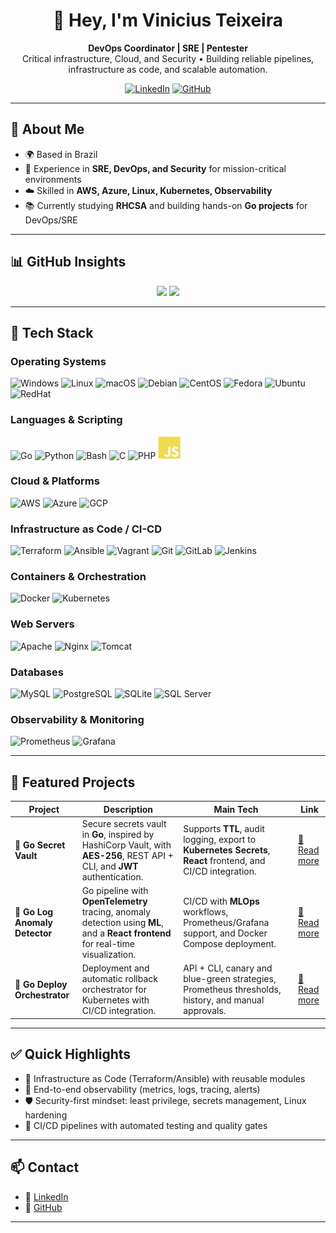 <div align="center">

# 👋 Hey, I'm Vinicius Teixeira

**DevOps Coordinator | SRE | Pentester**  
Critical infrastructure, Cloud, and Security • Building reliable pipelines, infrastructure as code, and scalable automation.  

[![LinkedIn](https://img.shields.io/badge/LinkedIn-0077b5?logo=linkedin&logoColor=white)](https://www.linkedin.com/in/vin%C3%ADcius-teixeira-silva/)
[![GitHub](https://img.shields.io/badge/GitHub-181717?logo=github&logoColor=white)](https://github.com/viniciushammett)

</div>

---

## 🚀 About Me
- 🌍 Based in Brazil  
- 🔐 Experience in **SRE, DevOps, and Security** for mission-critical environments  
- ☁️ Skilled in **AWS, Azure, Linux, Kubernetes, Observability**  
- 📚 Currently studying **RHCSA** and building hands-on **Go projects** for DevOps/SRE  

---

## 📊 GitHub Insights

<p align="center">
  <img height="170" src="https://github-readme-stats.vercel.app/api?username=viniciushammett&show_icons=true&theme=dracula&include_all_commits=true&count_private=true"/>
  <img height="170" src="https://github-readme-stats.vercel.app/api/top-langs/?username=viniciushammett&layout=compact&langs_count=10&theme=dracula"/>
</p>

---

## 🧰 Tech Stack

### Operating Systems
<p>
  <img alt="Windows" height="36" src="https://cdn.jsdelivr.net/gh/devicons/devicon/icons/windows8/windows8-original.svg"/>
  <img alt="Linux" height="36" src="https://cdn.jsdelivr.net/gh/devicons/devicon/icons/linux/linux-original.svg"/>
  <img alt="macOS" height="36" src="https://cdn.jsdelivr.net/gh/devicons/devicon/icons/apple/apple-original.svg"/>
  <img alt="Debian" height="36" src="https://cdn.jsdelivr.net/gh/devicons/devicon/icons/debian/debian-plain-wordmark.svg"/>
  <img alt="CentOS" height="36" src="https://cdn.jsdelivr.net/gh/devicons/devicon/icons/centos/centos-original.svg"/>
  <img alt="Fedora" height="36" src="https://cdn.jsdelivr.net/gh/devicons/devicon/icons/fedora/fedora-original.svg"/>
  <img alt="Ubuntu" height="36" src="https://cdn.jsdelivr.net/gh/devicons/devicon/icons/ubuntu/ubuntu-plain.svg"/>
  <img alt="RedHat" height="36" src="https://cdn.jsdelivr.net/gh/devicons/devicon/icons/redhat/redhat-plain-wordmark.svg"/>
</p>

### Languages & Scripting
<p>
  <img alt="Go" height="36" src="https://cdn.jsdelivr.net/gh/devicons/devicon/icons/go/go-original.svg"/>
  <img alt="Python" height="36" src="https://cdn.jsdelivr.net/gh/devicons/devicon/icons/python/python-original-wordmark.svg"/>
  <img alt="Bash" height="36" src="https://cdn.jsdelivr.net/gh/devicons/devicon/icons/bash/bash-original.svg"/>
  <img alt="C" height="36" src="https://cdn.jsdelivr.net/gh/devicons/devicon/icons/c/c-original.svg"/>
  <img alt="PHP" height="36" src="https://cdn.jsdelivr.net/gh/devicons/devicon/icons/php/php-plain.svg"/>
  <img alt="JavaScript" height="36" src="https://raw.githubusercontent.com/devicons/devicon/master/icons/javascript/javascript-plain.svg"/>
</p>

### Cloud & Platforms
<p>
  <img alt="AWS" height="36" src="https://cdn.jsdelivr.net/gh/devicons/devicon@latest/icons/amazonwebservices/amazonwebservices-original-wordmark.svg"/>
  <img alt="Azure" height="36" src="https://cdn.jsdelivr.net/gh/devicons/devicon/icons/azure/azure-original.svg"/>
  <img alt="GCP" height="36" src="https://cdn.jsdelivr.net/gh/devicons/devicon/icons/googlecloud/googlecloud-original.svg"/>
</p>

### Infrastructure as Code / CI-CD
<p>
  <img alt="Terraform" height="36" src="https://cdn.jsdelivr.net/gh/devicons/devicon/icons/terraform/terraform-original.svg"/>
  <img alt="Ansible" height="36" src="https://cdn.jsdelivr.net/gh/devicons/devicon/icons/ansible/ansible-original.svg"/>
  <img alt="Vagrant" height="36" src="https://cdn.jsdelivr.net/gh/devicons/devicon/icons/vagrant/vagrant-original.svg"/>
  <img alt="Git" height="36" src="https://cdn.jsdelivr.net/gh/devicons/devicon/icons/git/git-original.svg"/>
  <img alt="GitLab" height="36" src="https://cdn.jsdelivr.net/gh/devicons/devicon/icons/gitlab/gitlab-original.svg"/>
  <img alt="Jenkins" height="36" src="https://cdn.jsdelivr.net/gh/devicons/devicon/icons/jenkins/jenkins-original.svg"/>
</p>

### Containers & Orchestration
<p>
  <img alt="Docker" height="36" src="https://cdn.jsdelivr.net/gh/devicons/devicon/icons/docker/docker-original.svg"/>
  <img alt="Kubernetes" height="36" src="https://cdn.jsdelivr.net/gh/devicons/devicon/icons/kubernetes/kubernetes-plain.svg"/>
</p>

### Web Servers
<p>
  <img alt="Apache" height="36" src="https://cdn.jsdelivr.net/gh/devicons/devicon/icons/apache/apache-original.svg"/>
  <img alt="Nginx" height="36" src="https://cdn.jsdelivr.net/gh/devicons/devicon/icons/nginx/nginx-original.svg"/>
  <img alt="Tomcat" height="36" src="https://cdn.jsdelivr.net/gh/devicons/devicon/icons/tomcat/tomcat-original.svg"/>
</p>

### Databases
<p>
  <img alt="MySQL" height="36" src="https://cdn.jsdelivr.net/gh/devicons/devicon/icons/mysql/mysql-original-wordmark.svg"/>
  <img alt="PostgreSQL" height="36" src="https://cdn.jsdelivr.net/gh/devicons/devicon/icons/postgresql/postgresql-plain-wordmark.svg"/>
  <img alt="SQLite" height="36" src="https://cdn.jsdelivr.net/gh/devicons/devicon/icons/sqlite/sqlite-original.svg"/>
  <img alt="SQL Server" height="36" src="https://cdn.jsdelivr.net/gh/devicons/devicon/icons/microsoftsqlserver/microsoftsqlserver-plain-wordmark.svg"/>
</p>

### Observability & Monitoring
<p>
  <img alt="Prometheus" height="36" src="https://cdn.jsdelivr.net/gh/devicons/devicon/icons/prometheus/prometheus-original-wordmark.svg"/>
  <img alt="Grafana" height="36" src="https://cdn.jsdelivr.net/gh/devicons/devicon/icons/grafana/grafana-original-wordmark.svg"/>
</p>

---

## 🧪 Featured Projects

| Project | Description | Main Tech | Link |
|---|---|---|---|
| 🔐 **Go Secret Vault** | Secure secrets vault in **Go**, inspired by HashiCorp Vault, with **AES-256**, REST API + CLI, and **JWT** authentication. | Supports **TTL**, audit logging, export to **Kubernetes Secrets**, **React** frontend, and CI/CD integration. | [📄 Read more](https://github.com/viniciushammett/Golang-DevOps-SRE-Aplicado/blob/main/go-secret-vault/README.md) |
| 🤖 **Go Log Anomaly Detector** | Go pipeline with **OpenTelemetry** tracing, anomaly detection using **ML**, and a **React frontend** for real-time visualization. | CI/CD with **MLOps** workflows, Prometheus/Grafana support, and Docker Compose deployment. | [📄 Read more](https://github.com/viniciushammett/Golang-DevOps-SRE-Aplicado/tree/main/go-log-anomaly-detector#readme) |
| 🚀 **Go Deploy Orchestrator** | Deployment and automatic rollback orchestrator for Kubernetes with CI/CD integration. | API + CLI, canary and blue-green strategies, Prometheus thresholds, history, and manual approvals. | [📄 Read more](https://github.com/viniciushammett/Golang-DevOps-SRE-Aplicado/blob/main/go-deploy-orchestrator/README.md) |

---

## ✅ Quick Highlights
- 🧱 Infrastructure as Code (Terraform/Ansible) with reusable modules  
- 🔭 End-to-end observability (metrics, logs, tracing, alerts)  
- 🛡️ Security-first mindset: least privilege, secrets management, Linux hardening  
- 🔄 CI/CD pipelines with automated testing and quality gates  

---

## 📫 Contact
- 💼 [LinkedIn](https://www.linkedin.com/in/vin%C3%ADcius-teixeira-silva/)  
- 🐙 [GitHub](https://github.com/viniciushammett)  

---
